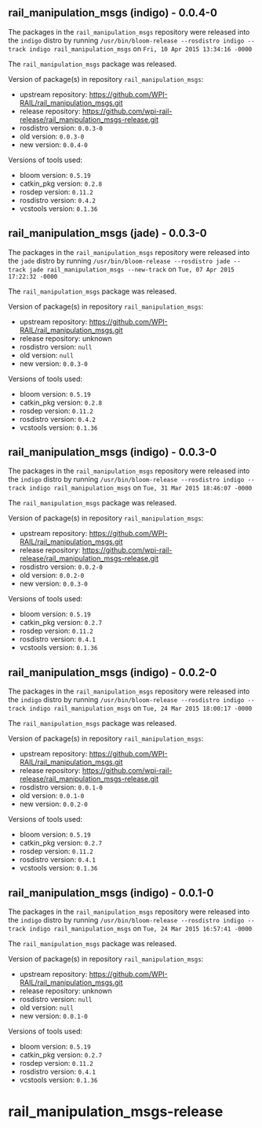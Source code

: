 ## rail_manipulation_msgs (indigo) - 0.0.4-0

The packages in the `rail_manipulation_msgs` repository were released into the `indigo` distro by running `/usr/bin/bloom-release --rosdistro indigo --track indigo rail_manipulation_msgs` on `Fri, 10 Apr 2015 13:34:16 -0000`

The `rail_manipulation_msgs` package was released.

Version of package(s) in repository `rail_manipulation_msgs`:
- upstream repository: https://github.com/WPI-RAIL/rail_manipulation_msgs.git
- release repository: https://github.com/wpi-rail-release/rail_manipulation_msgs-release.git
- rosdistro version: `0.0.3-0`
- old version: `0.0.3-0`
- new version: `0.0.4-0`

Versions of tools used:
- bloom version: `0.5.19`
- catkin_pkg version: `0.2.8`
- rosdep version: `0.11.2`
- rosdistro version: `0.4.2`
- vcstools version: `0.1.36`


## rail_manipulation_msgs (jade) - 0.0.3-0

The packages in the `rail_manipulation_msgs` repository were released into the `jade` distro by running `/usr/bin/bloom-release --rosdistro jade --track jade rail_manipulation_msgs --new-track` on `Tue, 07 Apr 2015 17:22:32 -0000`

The `rail_manipulation_msgs` package was released.

Version of package(s) in repository `rail_manipulation_msgs`:
- upstream repository: https://github.com/WPI-RAIL/rail_manipulation_msgs.git
- release repository: unknown
- rosdistro version: `null`
- old version: `null`
- new version: `0.0.3-0`

Versions of tools used:
- bloom version: `0.5.19`
- catkin_pkg version: `0.2.8`
- rosdep version: `0.11.2`
- rosdistro version: `0.4.2`
- vcstools version: `0.1.36`


## rail_manipulation_msgs (indigo) - 0.0.3-0

The packages in the `rail_manipulation_msgs` repository were released into the `indigo` distro by running `/usr/bin/bloom-release --rosdistro indigo --track indigo rail_manipulation_msgs` on `Tue, 31 Mar 2015 18:46:07 -0000`

The `rail_manipulation_msgs` package was released.

Version of package(s) in repository `rail_manipulation_msgs`:
- upstream repository: https://github.com/WPI-RAIL/rail_manipulation_msgs.git
- release repository: https://github.com/wpi-rail-release/rail_manipulation_msgs-release.git
- rosdistro version: `0.0.2-0`
- old version: `0.0.2-0`
- new version: `0.0.3-0`

Versions of tools used:
- bloom version: `0.5.19`
- catkin_pkg version: `0.2.7`
- rosdep version: `0.11.2`
- rosdistro version: `0.4.1`
- vcstools version: `0.1.36`


## rail_manipulation_msgs (indigo) - 0.0.2-0

The packages in the `rail_manipulation_msgs` repository were released into the `indigo` distro by running `/usr/bin/bloom-release --rosdistro indigo --track indigo rail_manipulation_msgs` on `Tue, 24 Mar 2015 18:00:17 -0000`

The `rail_manipulation_msgs` package was released.

Version of package(s) in repository `rail_manipulation_msgs`:
- upstream repository: https://github.com/WPI-RAIL/rail_manipulation_msgs.git
- release repository: https://github.com/wpi-rail-release/rail_manipulation_msgs-release.git
- rosdistro version: `0.0.1-0`
- old version: `0.0.1-0`
- new version: `0.0.2-0`

Versions of tools used:
- bloom version: `0.5.19`
- catkin_pkg version: `0.2.7`
- rosdep version: `0.11.2`
- rosdistro version: `0.4.1`
- vcstools version: `0.1.36`


## rail_manipulation_msgs (indigo) - 0.0.1-0

The packages in the `rail_manipulation_msgs` repository were released into the `indigo` distro by running `/usr/bin/bloom-release --rosdistro indigo --track indigo rail_manipulation_msgs` on `Tue, 24 Mar 2015 16:57:41 -0000`

The `rail_manipulation_msgs` package was released.

Version of package(s) in repository `rail_manipulation_msgs`:
- upstream repository: https://github.com/WPI-RAIL/rail_manipulation_msgs.git
- release repository: unknown
- rosdistro version: `null`
- old version: `null`
- new version: `0.0.1-0`

Versions of tools used:
- bloom version: `0.5.19`
- catkin_pkg version: `0.2.7`
- rosdep version: `0.11.2`
- rosdistro version: `0.4.1`
- vcstools version: `0.1.36`


# rail_manipulation_msgs-release
